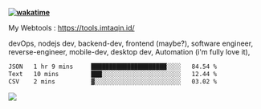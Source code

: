 **[![wakatime](https://wakatime.com/badge/user/87646243-158a-4241-a3cb-668e1fa2dbb8.svg)](https://wakatime.com/@87646243-158a-4241-a3cb-668e1fa2dbb8?style=plastic)**


My Webtools : https://tools.imtaqin.id/


devOps, nodejs dev, backend-dev, frontend (maybe?), software engineer, reverse-engineer, mobile-dev, desktop dev, Automation (i'm fully love it), 

<!--START_SECTION:waka-->

```txt
JSON   1 hr 9 mins     █████████████████████░░░░   84.54 %
Text   10 mins         ███░░░░░░░░░░░░░░░░░░░░░░   12.44 %
CSV    2 mins          ▓░░░░░░░░░░░░░░░░░░░░░░░░   03.02 %
```

<!--END_SECTION:waka-->

<img src="https://github-readme-activity-graph-fjqz177.vercel.app/graph?username=fdciabdul&theme=github-dark"/>

